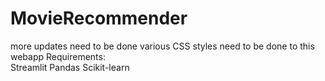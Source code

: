 # MovieRecommender
 more updates need to be done
 various CSS styles need to be done to this webapp
Requirements:  
Streamlit
Pandas
Scikit-learn
